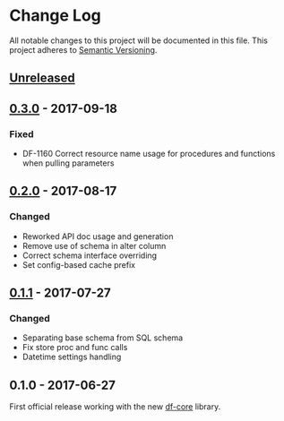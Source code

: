 # Change Log
All notable changes to this project will be documented in this file.
This project adheres to [Semantic Versioning](http://semver.org/).

## [Unreleased]

## [0.3.0] - 2017-09-18
### Fixed
- DF-1160 Correct resource name usage for procedures and functions when pulling parameters

## [0.2.0] - 2017-08-17
### Changed
- Reworked API doc usage and generation
- Remove use of schema in alter column
- Correct schema interface overriding
- Set config-based cache prefix

## [0.1.1] - 2017-07-27
### Changed
- Separating base schema from SQL schema
- Fix store proc and func calls
- Datetime settings handling

## 0.1.0 - 2017-06-27
First official release working with the new [df-core](https://github.com/dreamfactorysoftware/df-core) library.

[Unreleased]: https://github.com/dreamfactorysoftware/df-informix/compare/0.3.0...HEAD
[0.3.0]: https://github.com/dreamfactorysoftware/df-informix/compare/0.2.0...0.3.0
[0.2.0]: https://github.com/dreamfactorysoftware/df-informix/compare/0.1.1...0.2.0
[0.1.1]: https://github.com/dreamfactorysoftware/df-informix/compare/0.1.0...0.1.1

